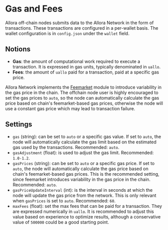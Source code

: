 # Gas and Fees

Allora off-chain nodes submits data to the Allora Network in the form of transactions. These transactions are configured in a per-wallet basis. The wallet configuration is in `config.json` under the `wallet` field.

## Notions

- **Gas**: the amount of computational work required to execute a transaction. It is expressed in gas units, typically denominated in `uallo`.
- **Fees**: the amount of `uallo` paid for a transaction, paid at a specific gas price.

Allora Network implements the [Feemarket](https://github.com/skip-mev/feemarket) module to introduce variability in the gas price in the chain. The offchain node user is highly encouraged to set the gas prices to `auto`, so the node can automatically calculate the gas price based on chain's feemarket-based gas prices, otherwise the node will use a constant gas price which may lead to transaction failure.

## Settings

- `gas` (string): can be set to `auto` or a specific gas value. If set to `auto`, the node will automatically calculate the gas limit based on the estimated gas used by the transactions. Recommended: `auto`.
- `gasAdjustment` (float): is used to adjust the gas limit. Recommended: `1.0-1.2`.
- `gasPrices` (string): can be set to `auto` or a specific gas price. If set to `auto`, the node will automatically calculate the gas price based on chain's feemarket-based gas prices. This is the recommended setting, since feemarket introduces variability in the gas price in the chain. Recommended: `auto`.
- `gasPriceUpdateInterval` (int): is the interval in seconds at which the node will update the gas price from the network. This is only relevant when `gasPrices` is set to `auto`. Recommended: `60`.
- `maxFees` (float): set the max fees that can be paid for a transaction. They are expressed numerically in `uallo`. It is recommended to adjust this value based on experience to optimize results, although a conservative value of `500000` could be a good starting point.
